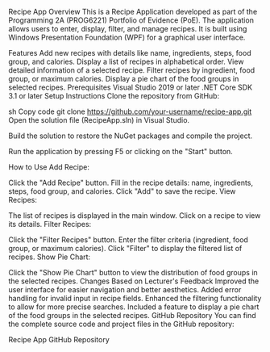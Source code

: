 Recipe App
Overview
This is a Recipe Application developed as part of the Programming 2A (PROG6221) Portfolio of Evidence (PoE). The application allows users to enter, display, filter, and manage recipes. It is built using Windows Presentation Foundation (WPF) for a graphical user interface.

Features
Add new recipes with details like name, ingredients, steps, food group, and calories.
Display a list of recipes in alphabetical order.
View detailed information of a selected recipe.
Filter recipes by ingredient, food group, or maximum calories.
Display a pie chart of the food groups in selected recipes.
Prerequisites
Visual Studio 2019 or later
.NET Core SDK 3.1 or later
Setup Instructions
Clone the repository from GitHub:

sh
Copy code
git clone https://github.com/your-username/recipe-app.git
Open the solution file (RecipeApp.sln) in Visual Studio.

Build the solution to restore the NuGet packages and compile the project.

Run the application by pressing F5 or clicking on the "Start" button.

How to Use
Add Recipe:

Click the "Add Recipe" button.
Fill in the recipe details: name, ingredients, steps, food group, and calories.
Click "Add" to save the recipe.
View Recipes:

The list of recipes is displayed in the main window.
Click on a recipe to view its details.
Filter Recipes:

Click the "Filter Recipes" button.
Enter the filter criteria (ingredient, food group, or maximum calories).
Click "Filter" to display the filtered list of recipes.
Show Pie Chart:

Click the "Show Pie Chart" button to view the distribution of food groups in the selected recipes.
Changes Based on Lecturer's Feedback
Improved the user interface for easier navigation and better aesthetics.
Added error handling for invalid input in recipe fields.
Enhanced the filtering functionality to allow for more precise searches.
Included a feature to display a pie chart of the food groups in the selected recipes.
GitHub Repository
You can find the complete source code and project files in the GitHub repository:

Recipe App GitHub Repository
